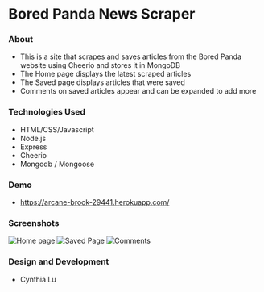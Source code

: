 # Bored Panda News Scraper

### About
- This is a site that scrapes and saves articles from the Bored Panda website using Cheerio and stores it in MongoDB
- The Home page displays the latest scraped articles
- The Saved page displays articles that were saved
- Comments on saved articles appear and can be expanded to add more

### Technologies Used
- HTML/CSS/Javascript
- Node.js 
- Express
- Cheerio
- Mongodb / Mongoose

### Demo
- https://arcane-brook-29441.herokuapp.com/

### Screenshots
![Home page](https://i.imgur.com/EDdRGRv.png)
![Saved Page](https://i.imgur.com/ywNG0zO.png)
![Comments](https://i.imgur.com/eNee0L3.png)

### Design and Development
- Cynthia Lu
